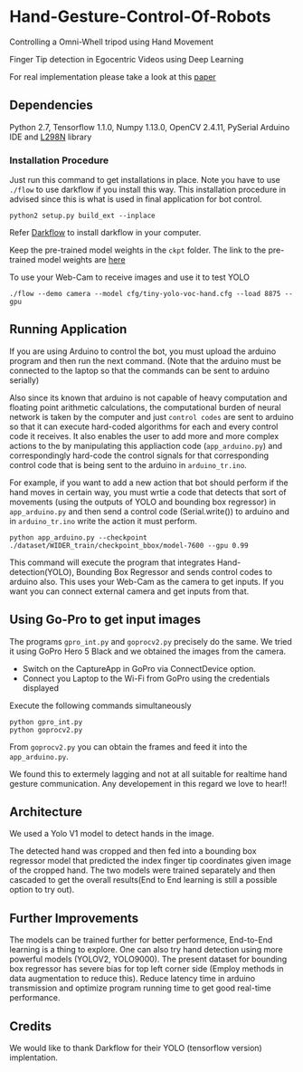 # Hand-Gesture-Control-Of-Robots
Controlling a Omni-Whell tripod using Hand Movement

Finger Tip detection in Egocentric Videos using Deep Learning

For real implementation please take a look at this [paper](https://arxiv.org/pdf/1511.02282.pdf)

## Dependencies

Python 2.7, Tensorflow 1.1.0, Numpy 1.13.0, OpenCV 2.4.11, PySerial
Arduino IDE and [L298N](https://github.com/AndreaLombardo/L298N) library 

### Installation Procedure

Just run this command to get installations in place. Note you have to use `./flow` to use darkflow if you install this way. This installation procedure in advised since this is what is used in final application for bot control.  
```{python}
python2 setup.py build_ext --inplace
```
Refer [Darkflow](https://github.com/thtrieu/darkflow) to install darkflow in your computer.

Keep the pre-trained model weights in the `ckpt` folder. The link to the pre-trained model weights are [here](https://drive.google.com/open?id=0B-fJF0BpWK9teDRQajVORW55bkU)

To use your Web-Cam to receive images and use it to test YOLO
```{shell}
./flow --demo camera --model cfg/tiny-yolo-voc-hand.cfg --load 8875 --gpu 
```
## Running Application

If you are using Arduino to control the bot, you must upload the arduino program and then run the next command. (Note that the arduino must be connected to the laptop so that the commands can be sent to arduino serially)

Also since its known that arduino is not capable of heavy computation and floating point arithmetic calculations, the computational burden of neural network is taken by the computer and just `control codes` are sent to arduino so that it can execute hard-coded algorithms for each and every control code it receives. It also enables the user to add more and more complex actions to the by manipulating this appliaction code (`app_arduino.py`) and correspondingly hard-code the control signals for that corresponding control code that is being sent to the arduino in `arduino_tr.ino`.

For example, if you want to add a new action that bot should perform if the hand moves in certain way, you must wrtie a code that detects that sort of movements (using the outputs of YOLO and bounding box regressor) in `app_arduino.py` and then send a control code (Serial.write()) to arduino and in `arduino_tr.ino` write the action it must perform.

```{python}
python app_arduino.py --checkpoint ./dataset/WIDER_train/checkpoint_bbox/model-7600 --gpu 0.99
```
This command will execute the program that integrates Hand-detection(YOLO), Bounding Box Regressor and sends control codes to arduino also. This uses your Web-Cam as the camera to get inputs. If you want you can connect external camera and get inputs from that. 

## Using Go-Pro to get input images
The programs `gpro_int.py` and `goprocv2.py` precisely do the same. We tried it using GoPro Hero 5 Black and we obtained the images from the camera.

* Switch on the CaptureApp in GoPro via ConnectDevice option.
* Connect you Laptop to the Wi-Fi from GoPro using the credentials displayed

Execute the following commands simultaneously

```{python}
python gpro_int.py
python goprocv2.py
```
From `goprocv2.py` you can obtain the frames and feed it into the `app_arduino.py`. 

We found this to extermely lagging and not at all suitable for realtime hand gesture communication. Any developement in this regard we love to hear!!

## Architecture

We used a Yolo V1 model to detect hands in the image. 

The detected hand was cropped and then fed into a bounding box regressor model that predicted the index finger tip coordinates given image of the cropped hand. The two models were trained separately and then cascaded to get the overall results(End to End learning is still a possible option to try out).  

## Further Improvements

The models can be trained further for better performence, End-to-End learning is a thing to explore. One can also try hand detection using more powerful models (YOLOV2, YOLO9000). The present dataset for bounding box regressor has severe bias for top left corner side (Employ methods in data augmentation to reduce this). Reduce latency time in arduino transmission and optimize program running time to get good real-time performance.

## Credits

We would like to thank Darkflow for their YOLO (tensorflow version) implentation.
